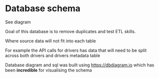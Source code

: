 # Database schema
See diagram 

Goal of this database is to remove duplicates and test ETL skills.

Where source data will not fit into each table

For example the API calls for drivers has data that will need to be split across both drivers and drivers metadata table

Database diagram and sql was built using https://dbdiagram.io which has been **incredible** for visualising the schema
